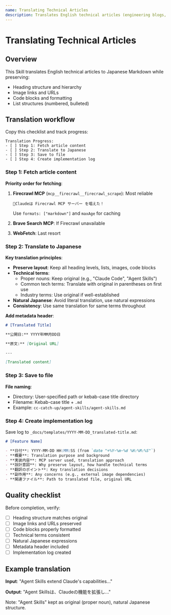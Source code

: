 ```yaml
---
name: Translating Technical Articles
description: Translates English technical articles (engineering blogs, documentation) to Japanese while preserving layout and structure. Use when the user asks to translate an article, convert English content to Japanese, or mentions translating a URL or technical blog post.
---
```


# Translating Technical Articles

## Overview

This Skill translates English technical articles to Japanese Markdown while preserving:
- Heading structure and hierarchy
- Image links and URLs
- Code blocks and formatting
- List structures (numbered, bulleted)

## Translation workflow

Copy this checklist and track progress:

```
Translation Progress:
- [ ] Step 1: Fetch article content
- [ ] Step 2: Translate to Japanese
- [ ] Step 3: Save to file
- [ ] Step 4: Create implementation log
```

### Step 1: Fetch article content

**Priority order for fetching**:

1. **Firecrawl MCP** (`mcp__firecrawl__firecrawl_scrape`): Most reliable
   ```
   🌟Claudeは Firecrawl MCP サーバー を唱えた！
   ```
   Use `formats: ["markdown"]` and `maxAge` for caching

2. **Brave Search MCP**: If Firecrawl unavailable

3. **WebFetch**: Last resort

### Step 2: Translate to Japanese

**Key translation principles**:

- **Preserve layout**: Keep all heading levels, lists, images, code blocks
- **Technical terms**:
  - Proper nouns: Keep original (e.g., "Claude Code", "Agent Skills")
  - Common tech terms: Translate with original in parentheses on first use
  - Industry terms: Use original if well-established
- **Natural Japanese**: Avoid literal translation, use natural expressions
- **Consistency**: Use same translation for same terms throughout

**Add metadata header**:

```markdown
# [Translated Title]

**公開日:** YYYY年MM月DD日

**原文:** [Original URL]

---

[Translated content]
```

### Step 3: Save to file

**File naming**:
- Directory: User-specified path or kebab-case title directory
- Filename: Kebab-case title + `.md`
- Example: `cc-catch-up/agent-skills/agent-skills.md`

### Step 4: Create implementation log

Save log to `_docs/templates/YYYY-MM-DD_translated-title.md`:

```markdown
# [Feature Name]

- **日付**: YYYY-MM-DD HH:MM:SS (from `date "+%Y-%m-%d %H:%M:%S"`)
- **概要**: Translation purpose and background
- **実装内容**: MCP server used, translation approach
- **設計意図**: Why preserve layout, how handle technical terms
- **翻訳のポイント**: Key translation decisions
- **副作用**: Any concerns (e.g., external image dependencies)
- **関連ファイル**: Path to translated file, original URL
```

## Quality checklist

Before completion, verify:

- [ ] Heading structure matches original
- [ ] Image links and URLs preserved
- [ ] Code blocks properly formatted
- [ ] Technical terms consistent
- [ ] Natural Japanese expressions
- [ ] Metadata header included
- [ ] Implementation log created

## Example translation

**Input**: "Agent Skills extend Claude's capabilities..."

**Output**: "Agent Skillsは、Claudeの機能を拡張し..."

Note: "Agent Skills" kept as original (proper noun), natural Japanese structure.
